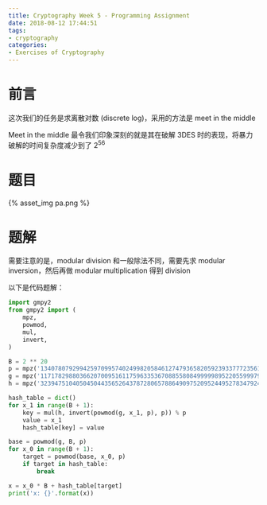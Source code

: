 ```yaml
---
title: Cryptography Week 5 - Programming Assignment
date: 2018-08-12 17:44:51
tags:
- cryptography
categories:
- Exercises of Cryptography
---
```

# 前言

这次我们的任务是求离散对数 (discrete log)，采用的方法是 meet in the middle

Meet in the middle 最令我们印象深刻的就是其在破解 3DES 时的表现，将暴力破解的时间复杂度减少到了 $2 ^ {56}$
<!--more-->

# 题目

{% asset_img pa.png %}

# 题解

需要注意的是，modular division 和一般除法不同，需要先求 modular inversion，然后再做 modular multiplication 得到 division

以下是代码题解：

```python
import gmpy2
from gmpy2 import (
    mpz,
    powmod,
    mul,
    invert,
)

B = 2 ** 20
p = mpz('13407807929942597099574024998205846127479365820592393377723561443721764030073546976801874298166903427690031858186486050853753882811946569946433649006084171')
g = mpz('11717829880366207009516117596335367088558084999998952205599979459063929499736583746670572176471460312928594829675428279466566527115212748467589894601965568')
h = mpz('3239475104050450443565264378728065788649097520952449527834792452971981976143292558073856937958553180532878928001494706097394108577585732452307673444020333')

hash_table = dict()
for x_1 in range(B + 1):
    key = mul(h, invert(powmod(g, x_1, p), p)) % p
    value = x_1
    hash_table[key] = value

base = powmod(g, B, p)
for x_0 in range(B + 1):
    target = powmod(base, x_0, p)
    if target in hash_table:
        break

x = x_0 * B + hash_table[target]
print('x: {}'.format(x))
```
